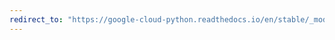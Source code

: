 ```yaml
---
redirect_to: "https://google-cloud-python.readthedocs.io/en/stable/_modules/google/cloud/bigtable/instance.html"
---
```

